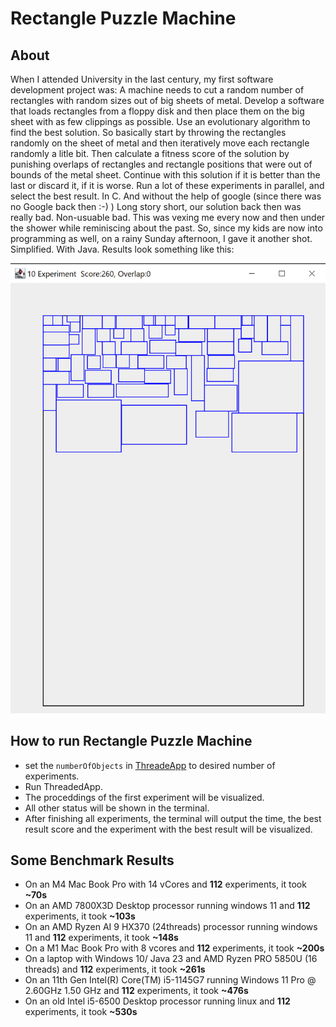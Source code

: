 # Rectangle Puzzle Machine

## About
When I attended University in the last century, my first software development project was: A machine needs to cut a random number of rectangles with random sizes out of big sheets of metal. Develop a software that loads rectangles from a floppy disk and then place them on the big sheet with as few clippings as possible. Use an evolutionary algorithm to find the best solution. So basically start by throwing the rectangles randomly on the sheet of metal and then iteratively move each rectangle randomly a litle bit. Then calculate a fitness score of the solution by punishing overlaps of rectangles and rectangle positions that were out of bounds of the metal sheet. Continue with this solution if it is better than the last or discard it, if it is worse. Run a lot of these experiments in parallel, and select the best result. In C. And without the help of google (since there was no Google back then :-) )
Long story short, our solution back then was really bad. Non-usuable bad. 
This was vexing me every now and then under the shower while reminiscing about the past.
So, since my kids are now into programming as well, on a rainy Sunday afternoon, I gave it another shot. Simplified. With Java.
Results look something like this:


![example picture](./example.png)



##  How to run Rectangle Puzzle Machine
  - set the `numberOfObjects` in [ThreadeApp](./ThreadedApp.java) to desired number of experiments.
  - Run ThreadedApp.
  - The proceddings of the first experiment will be visualized.
  - All other status will be shown in the terminal.
  - After finishing all experiments, the terminal will output the time, the best result score and the experiment with the best result will be visualized.

## Some Benchmark Results

- On an M4 Mac Book Pro with 14 vCores and __112__ experiments, it took __~70s__
- On an AMD 7800X3D Desktop processor running windows 11 and __112__ experiments, it took __~103s__
- On an AMD Ryzen AI 9 HX370 (24threads) processor running windows 11 and __112__ experiments, it took __~148s__
- On a M1 Mac Book Pro with 8 vcores and __112__ experiments, it took __~200s__
- On a laptop with Windows 10/ Java 23  and AMD Ryzen PRO 5850U (16 threads) and __112__ experiments, it took __~261s__
- On an 11th Gen Intel(R) Core(TM) i5-1145G7 running Windows 11 Pro @ 2.60GHz 1.50 GHz and __112__ experiments, it took __~476s__
- On an old Intel i5-6500 Desktop processor running linux and __112__ experiments, it took __~530s__


